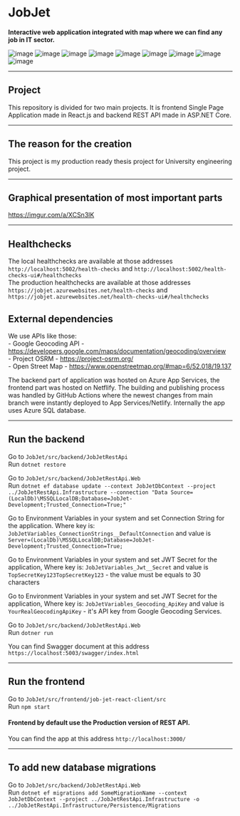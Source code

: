 # JobJet
**Interactive web application integrated with map where we can find any job in IT sector.**

![image](https://img.shields.io/badge/.NET-512BD4?style=for-the-badge&logo=dotnet&logoColor=white)
![image](https://img.shields.io/badge/Microsoft%20SQL%20Server-CC2927?style=for-the-badge&logo=microsoft%20sql%20server&logoColor=white)
![image](https://img.shields.io/badge/React-20232A?style=for-the-badge&logo=react&logoColor=61DAFB)
![image](https://img.shields.io/badge/Azure_DevOps-0078D7?style=for-the-badge&logo=azure-devops&logoColor=white)
![image](https://img.shields.io/badge/Swagger-85EA2D?style=for-the-badge&logo=Swagger&logoColor=white)
![image](https://img.shields.io/badge/Leaflet-199900?style=for-the-badge&logo=Leaflet&logoColor=white)
![image](https://img.shields.io/badge/C%23-239120?style=for-the-badge&logo=c-sharp&logoColor=white)
![image](https://img.shields.io/badge/JavaScript-323330?style=for-the-badge&logo=javascript&logoColor=F7DF1E)
![image](https://img.shields.io/badge/OpenStreetMap-7EBC6F?style=for-the-badge&logo=OpenStreetMap&logoColor=white)

---

## Project
This repository is divided for two main projects. It is frontend Single Page Application made in React.js and backend REST API made in ASP.NET Core.

---

## The reason for the creation
This project is my production ready thesis project for University engineering project.

---

## Graphical presentation of most important parts
https://imgur.com/a/XCSn3lK

---

## Healthchecks
The local healthchecks are available at those addresses `http://localhost:5002/health-checks` and `http://localhost:5002/health-checks-ui#/healthchecks`<br />
The production healthchecks are available at those addresses `https://jobjet.azurewebsites.net/health-checks` and `https://jobjet.azurewebsites.net/health-checks-ui#/healthchecks`

## External dependencies
We use APIs like those:<br />
    - Google Geocoding API - https://developers.google.com/maps/documentation/geocoding/overview<br />
    - Project OSRM - https://project-osrm.org/<br />
    - Open Street Map - https://www.openstreetmap.org/#map=6/52.018/19.137<br />
    
The backend part of application was hosted on Azure App Services, the frontend part was hosted on Netflify.
The building and publishing process was handled by GitHub Actions where the newest changes from main branch were instantly deployed to App Services/Netlify.
Internally the app uses Azure SQL database.

---

## Run the backend
Go to `JobJet/src/backend/JobJetRestApi`<br />
Run `dotnet restore`

Go to `JobJet/src/backend/JobJetRestApi.Web`<br />
Run `dotnet ef database update --context JobJetDbContext --project ../JobJetRestApi.Infrastructure --connection "Data Source=(LocalDb)\MSSQLLocalDB;Database=JobJet-Development;Trusted_Connection=True;"`

Go to Environment Variables in your system and set Connection String for the application. Where key is: `JobJetVariables_ConnectionStrings__DefaultConnection` and value is `Server=(LocalDb)\MSSQLLocalDB;Database=JobJet-Development;Trusted_Connection=True;`

Go to Environment Variables in your system and set JWT Secret for the application, Where key is: `JobJetVariables_Jwt__Secret` and value is `TopSecretKey123TopSecretKey123` - the value must be equals to 30 characters

Go to Environment Variables in your system and set JWT Secret for the application, Where key is: `JobJetVariables_Geocoding_ApiKey` and value is `YourRealGeocodingApiKey` - it's API key from Google Geocoding Services.

Go to `JobJet/src/backend/JobJetRestApi.Web`<br />
Run `dotner run`

You can find Swagger document at this address `https://localhost:5003/swagger/index.html`

---

## Run the frontend
Go to `JobJet/src/frontend/job-jet-react-client/src`<br />
Run `npm start`

#### Frontend by default use the Production version of REST API.

You can find the app at this address `http://localhost:3000/`

---

## To add new database migrations
Go to `JobJet/src/backend/JobJetRestApi.Web`<br />
Run `dotnet ef migrations add SomeMigrationName --context JobJetDbContext --project ../JobJetRestApi.Infrastructure -o ../JobJetRestApi.Infrastructure/Persistence/Migrations`
